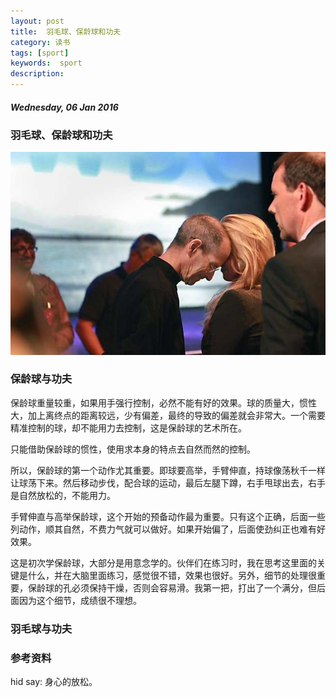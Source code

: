 ```yaml
---
layout: post
title:  羽毛球、保龄球和功夫
category: 读书
tags: [sport]
keywords:  sport
description:
---
```


##### Wednesday, 06 Jan 2016

### 羽毛球、保龄球和功夫

![Jobs](/../../assets/img/book/2016/jobs_1.jpg)

### 保龄球与功夫
保龄球重量较重，如果用手强行控制，必然不能有好的效果。球的质量大，惯性大，加上离终点的距离较远，少有偏差，最终的导致的偏差就会非常大。一个需要精准控制的球，却不能用力去控制，这是保龄球的艺术所在。

只能借助保龄球的惯性，使用求本身的特点去自然而然的控制。

所以，保龄球的第一个动作尤其重要。即球要高举，手臂伸直，持球像荡秋千一样让球荡下来。然后移动步伐，配合球的运动，最后左腿下蹲，右手甩球出去，右手是自然放松的，不能用力。

手臂伸直与高举保龄球，这个开始的预备动作最为重要。只有这个正确，后面一些列动作，顺其自然，不费力气就可以做好。如果开始偏了，后面使劲纠正也难有好效果。

这是初次学保龄球，大部分是用意念学的。伙伴们在练习时，我在思考这里面的关键是什么，并在大脑里面练习，感觉很不错，效果也很好。另外，细节的处理很重要，保龄球的孔必须保持干燥，否则会容易滑。我第一把，打出了一个满分，但后面因为这个细节，成绩很不理想。

### 羽毛球与功夫

### 参考资料

hid say: 身心的放松。
